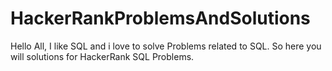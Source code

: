 # HackerRankProblemsAndSolutions

Hello All, I like SQL and i love to solve Problems related to SQL. So here you will solutions for HackerRank SQL Problems.

